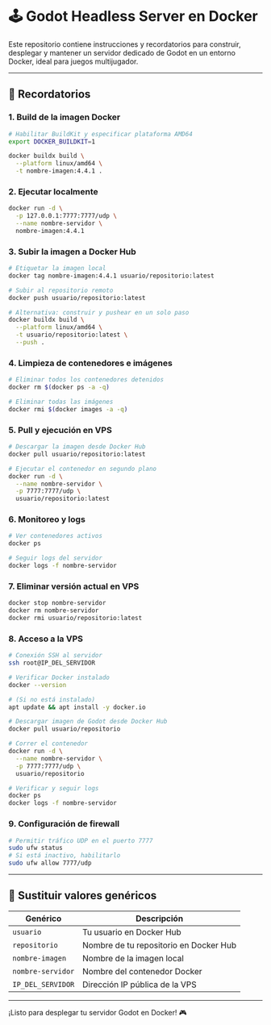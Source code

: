 # 🕹️ Godot Headless Server en Docker

Este repositorio contiene instrucciones y recordatorios para construir, desplegar y mantener un servidor dedicado de Godot en un entorno Docker, ideal para juegos multijugador.

---

## 📝 Recordatorios

### 1. Build de la imagen Docker

```bash
# Habilitar BuildKit y especificar plataforma AMD64
export DOCKER_BUILDKIT=1

docker buildx build \
  --platform linux/amd64 \
  -t nombre-imagen:4.4.1 .
```

### 2. Ejecutar localmente

```bash
docker run -d \
  -p 127.0.0.1:7777:7777/udp \
  --name nombre-servidor \
  nombre-imagen:4.4.1
```

### 3. Subir la imagen a Docker Hub

```bash
# Etiquetar la imagen local
docker tag nombre-imagen:4.4.1 usuario/repositorio:latest

# Subir al repositorio remoto
docker push usuario/repositorio:latest

# Alternativa: construir y pushear en un solo paso
docker buildx build \
  --platform linux/amd64 \
  -t usuario/repositorio:latest \
  --push .
```

### 4. Limpieza de contenedores e imágenes

```bash
# Eliminar todos los contenedores detenidos
docker rm $(docker ps -a -q)

# Eliminar todas las imágenes
docker rmi $(docker images -a -q)
```

### 5. Pull y ejecución en VPS

```bash
# Descargar la imagen desde Docker Hub
docker pull usuario/repositorio:latest

# Ejecutar el contenedor en segundo plano
docker run -d \
  --name nombre-servidor \
  -p 7777:7777/udp \
  usuario/repositorio:latest
```

### 6. Monitoreo y logs

```bash
# Ver contenedores activos
docker ps

# Seguir logs del servidor
docker logs -f nombre-servidor
```

### 7. Eliminar versión actual en VPS

```bash
docker stop nombre-servidor
docker rm nombre-servidor
docker rmi usuario/repositorio:latest
```

### 8. Acceso a la VPS

```bash
# Conexión SSH al servidor
ssh root@IP_DEL_SERVIDOR

# Verificar Docker instalado
docker --version

# (Si no está instalado)
apt update && apt install -y docker.io

# Descargar imagen de Godot desde Docker Hub
docker pull usuario/repositorio

# Correr el contenedor
docker run -d \
  --name nombre-servidor \
  -p 7777:7777/udp \
  usuario/repositorio

# Verificar y seguir logs
docker ps
docker logs -f nombre-servidor
```

### 9. Configuración de firewall

```bash
# Permitir tráfico UDP en el puerto 7777
sudo ufw status
# Si está inactivo, habilitarlo
sudo ufw allow 7777/udp
```

---

## 🔄 Sustituir valores genéricos

| Genérico          | Descripción                            |
| ----------------- | -------------------------------------- |
| `usuario`         | Tu usuario en Docker Hub               |
| `repositorio`     | Nombre de tu repositorio en Docker Hub |
| `nombre-imagen`   | Nombre de la imagen local              |
| `nombre-servidor` | Nombre del contenedor Docker           |
| `IP_DEL_SERVIDOR` | Dirección IP pública de la VPS         |

---

¡Listo para desplegar tu servidor Godot en Docker! 🎮

